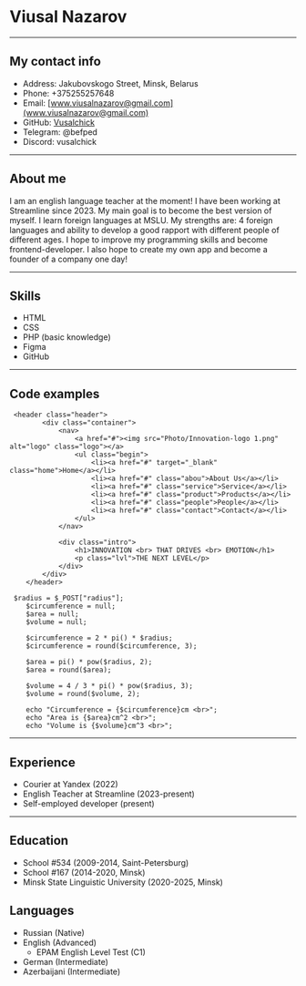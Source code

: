 # Viusal Nazarov 
***
## My contact info 
* Address: Jakubovskogo Street, Minsk, Belarus
* Phone: +375255257648
* Email: [www.viusalnazarov@gmail.com](www.viusalnazarov@gmail.com)
* GitHub: [Vusalchick](https://github.com/Vusalchick)
* Telegram: @befped
* Discord: vusalchick
***
## About me
  I am an english language teacher at the moment! I have been working at Streamline since 2023. 
  My main goal is to become the best version of myself. I learn foreign languages at MSLU. 
  My strengths are: 4 foreign languages and ability to develop a good rapport with different people of different ages.
  I hope to improve my programming skills and become frontend-developer. I also hope to create my own app and become a founder of a company one day!
***
## Skills 
* HTML
* CSS
* PHP (basic knowledge)
* Figma
* GitHub
***
## Code examples
```
 <header class="header">
        <div class="container">
            <nav>
                <a href="#"><img src="Photo/Innovation-logo 1.png" alt="logo" class="logo"></a>
                <ul class="begin">
                    <li><a href="#" target="_blank" class="home">Home</a></li>
                    <li><a href="#" class="abou">About Us</a></li>
                    <li><a href="#" class="service">Service</a></li>
                    <li><a href="#" class="product">Products</a></li>
                    <li><a href="#" class="people">People</a></li>
                    <li><a href="#" class="contact">Contact</a></li>
                </ul>
            </nav>

            <div class="intro">
                <h1>INNOVATION <br> THAT DRIVES <br> EMOTION</h1>
                <p class="lvl">THE NEXT LEVEL</p>
            </div>
        </div>
    </header>
```
```
 $radius = $_POST["radius"];
    $circumference = null;
    $area = null;
    $volume = null;

    $circumference = 2 * pi() * $radius;
    $circumference = round($circumference, 3);

    $area = pi() * pow($radius, 2);
    $area = round($area);

    $volume = 4 / 3 * pi() * pow($radius, 3);
    $volume = round($volume, 2);

    echo "Circumference = {$circumference}cm <br>";
    echo "Area is {$area}cm^2 <br>";    
    echo "Volume is {$volume}cm^3 <br>";
```
***
## Experience 
* Courier at Yandex (2022)
* English Teacher at Streamline (2023-present)
* Self-employed developer (present)
***
## Education 
* School #534 (2009-2014, Saint-Petersburg)
* School #167 (2014-2020, Minsk)
* Minsk State Linguistic University (2020-2025, Minsk)
## Languages 
* Russian (Native)
* English (Advanced)
  + EPAM English Level Test (C1)
* German (Intermediate)
* Azerbaijani (Intermediate)

